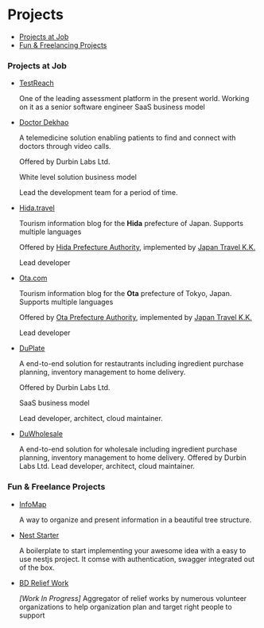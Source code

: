 # Projects

- [Projects at Job](#projects-at-job)
- [Fun & Freelancing Projects](#personal--freelance-projects)

### Projects at Job
- [TestReach](testreach.com)

  One of the leading assessment platform in the present world. Working on it as a senior software engineer
  SaaS business model

- [Doctor Dekhao](doctordekhao.com)

  A telemedicine solution enabling patients to find and connect with doctors through video calls.

  Offered by Durbin Labs Ltd.

  White level solution business model

  Lead the development team for a period of time.

- [Hida.travel](hida.travel)

  Tourism information blog for the **Hida** prefecture of Japan. Supports multiple languages

  Offered by [Hida Prefecture Authority](), implemented by [Japan Travel K.K.](japantravel.com)

  Lead developer

- [Ota.com](ota.com)

  Tourism information blog for the **Ota** prefecture of Tokyo, Japan. Supports multiple languages

  Offered by [Ota Prefecture Authority](), implemented by [Japan Travel K.K.](japantravel.com)

  Lead developer

<!-- Project Template

- [Project Name](project-url)

  A brief on what it is.

  Offered by [Company Name](company-url).

  Business model type

  Your role/core contribution. -->


- [DuPlate](duplate.com)

  A end-to-end solution for restautrants including ingredient purchase planning, inventory management to home delivery.

  Offered by Durbin Labs Ltd.

  SaaS business model

  Lead developer, architect, cloud maintainer.

- [DuWholesale](duwholesale.com)

  A end-to-end solution for wholesale including ingredient purchase planning, inventory management to home delivery. Offered by Durbin Labs Ltd.
  Lead developer, architect, cloud maintainer.

### Fun & Freelance Projects

- [InfoMap](https://infotree.netlify.app)

  A way to organize and present information in a beautiful tree structure.

- [Nest Starter](https://www.github.com/shafi-/nest-starter)

  A boilerplate to start implementing your awesome idea with a easy to use nestjs project. It comse with authentication, swagger integrated out of the box.

- [BD Relief Work]()
  
  *[Work In Progress]* Aggregator of relief works by numerous volunteer organizations to help organization plan and target right people to support
